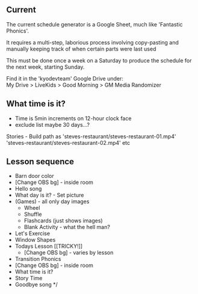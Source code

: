 
## Current

The current schedule generator is a Google Sheet, much like 'Fantastic Phonics'.

It requires a multi-step, laborious process involving copy-pasting and manually keeping track of when certain parts were last used

This must be done once a week on a Saturday to produce the schedule for the next week, starting Sunday.

Find it in the 'kyodevteam' Google Drive under:  
My Drive > LiveKids > Good Morning > GM Media Randomizer



## What time is it?
- Time is 5min increments on 12-hour clock face
- exclude list maybe 30 days...?

Stories - Build path as
'steves-restaurant/steves-restaurant-01.mp4'
'steves-restaurant/steves-restaurant-02.mp4'
etc


## Lesson sequence

- Barn door color
- [Change OBS bg] - inside room
- Hello song
- What day is it? - Set picture
- (Games) - all only day images
  - Wheel
  - Shuffle
  - Flashcards (just shows images)
  - Blank Activity - what the hell man?
- Let's Exercise
- Window Shapes
- Todays Lesson [[TRICKY!]]
  - [Change OBS bg] - varies by lesson
- Transition Phonics
- [Change OBS bg] - inside room
- What time is it?
- Story Time
- Goodbye song
*/
